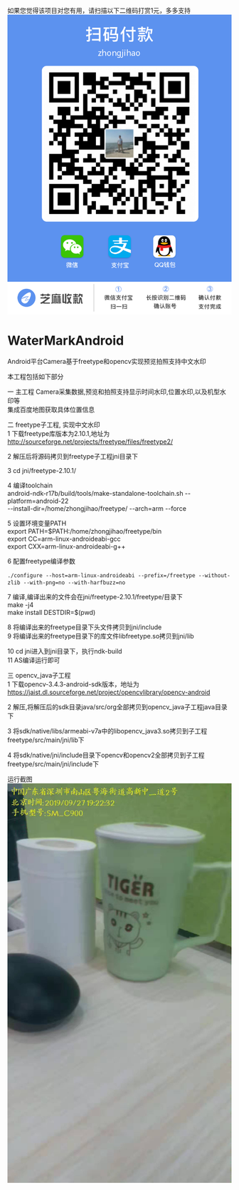 如果您觉得该项目对您有用，请扫描以下二维码打赏1元，多多支持 \
![afd](webwxgetmsgimg.jpeg)




# WaterMarkAndroid
Android平台Camera基于freetype和opencv实现预览拍照支持中文水印

本工程包括如下部分

一 主工程
     Camera采集数据,预览和拍照支持显示时间水印,位置水印,以及机型水印等 \
     集成百度地图获取具体位置信息

二 freetype子工程, 实现中文水印 \
  1 下载freetype库版本为2.10.1,地址为 \
     http://sourceforge.net/projects/freetype/files/freetype2/

  2 解压后将源码拷贝到freetype子工程jni目录下

  3 cd jni/freetype-2.10.1/

  4 编译toolchain \
	android-ndk-r17b/build/tools/make-standalone-toolchain.sh --platform=android-22 \
	   --install-dir=/home/zhongjihao/freetype/ --arch=arm --force
  
  5 设置环境变量PATH \
	export PATH=$PATH:/home/zhongjihao/freetype/bin \
	export CC=arm-linux-androideabi-gcc \
	export CXX=arm-linux-androideabi-g++

  6 配置freetype编译参数
 
    ./configure --host=arm-linux-androideabi --prefix=/freetype --without-zlib --with-png=no --with-harfbuzz=no

  7 编译,编译出来的文件会在jni/freetype-2.10.1/freetype/目录下 \
	  make -j4 \
	  make install DESTDIR=$(pwd)

  8 将编译出来的freetype目录下头文件拷贝到jni/include \
  9 将编译出来的freetype目录下的库文件libfreetype.so拷贝到jni/lib

  10 cd jni进入到jni目录下，执行ndk-build \
  11 AS编译运行即可
    

三 opencv_java子工程 \
  1 下载opencv-3.4.3-android-sdk版本，地址为 \
    https://jaist.dl.sourceforge.net/project/opencvlibrary/opencv-android

  2 解压,将解压后的sdk目录java/src/org全部拷贝到opencv_java子工程java目录下
  
  3 将sdk/native/libs/armeabi-v7a中的libopencv_java3.so拷贝到子工程freetype/src/main/jni/lib下

  4 将sdk/native/jni/include目录下opencv和opencv2全部拷贝到子工程freetype/src/main/jni/include下

运行截图 \
![afd](watermark.jpeg)
